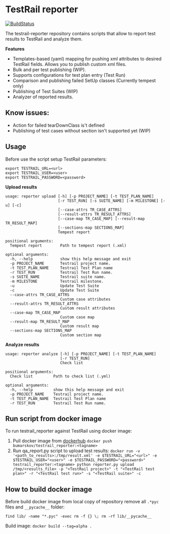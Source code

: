 # TestRail reporter
[![BuildStatus](https://travis-ci.com/ibumarskov/testrail-reporter.svg?branch=master)](https://travis-ci.com/ibumarskov/testrail-reporter)
<p>The testrail-reporter repository contains scripts that allow to report test results to TestRail and analyze them.</p>

**Features**
<ul>
<li>Templates-based (yaml) mapping for pushing xml attributes to desired TestRail fields. Allows you to publish custom xml files.</li>
<li>Bulk and per test publishing (WIP).</li>
<li>Supports configurations for test plan entry (Test Run)</li>
<li>Comparison and publishing failed SetUp classes (Currently tempest only)</li>
<li>Publishing of Test Suites (WIP)</li>
<li>Analyzer of reported results.</li>
</ul>

## Know issues:
<ul>
<li>Action for failed tearDownClass is't defined</li>
<li>Publishing of test cases without section isn't supported yet (WIP)</li>
</ul>

## Usage
Before use the script setup TestRail parameters: 

    export TESTRAIL_URL=<url>
    export TESTRAIL_USER=<user>
    export TESTRAIL_PASSWORD=<password>

**Upload results**

    usage: reporter upload [-h] [-p PROJECT_NAME] [-t TEST_PLAN_NAME]
                           [-r TEST_RUN] [-s SUITE_NAME] [-m MILESTONE] [-u] [-c]
                           [--case-attrs TR_CASE_ATTRS]
                           [--result-attrs TR_RESULT_ATTRS]
                           [--case-map TR_CASE_MAP] [--result-map TR_RESULT_MAP]
                           [--sections-map SECTIONS_MAP]
                           Tempest report
    
    positional arguments:
      Tempest report        Path to tempest report (.xml)
    
    optional arguments:
      -h, --help            show this help message and exit
      -p PROJECT_NAME       Testrail project name.
      -t TEST_PLAN_NAME     Testrail Test Plan name
      -r TEST_RUN           Testrail Test Run name.
      -s SUITE_NAME         Testrail suite name.
      -m MILESTONE          Testrail milestone.
      -u                    Update Test Suite
      -c                    Update Test Suite
      --case-attrs TR_CASE_ATTRS
                            Custom case attributes
      --result-attrs TR_RESULT_ATTRS
                            Custom result attributes
      --case-map TR_CASE_MAP
                            Custom case map
      --result-map TR_RESULT_MAP
                            Custom result map
      --sections-map SECTIONS_MAP
                            Custom section map

**Analyze results**

    usage: reporter analyze [-h] [-p PROJECT_NAME] [-t TEST_PLAN_NAME]
                            [-r TEST_RUN]
                            Check list
    
    positional arguments:
      Check list         Path to check list (.yml)
    
    optional arguments:
      -h, --help         show this help message and exit
      -p PROJECT_NAME    Testrail project name.
      -t TEST_PLAN_NAME  Testrail Test Plan name
      -r TEST_RUN        Testrail Test Run name.

## Run script from docker image
To run testrail_reporter against TestRail using docker image:
1. Pull docker image from [dockerhub](https://hub.docker.com/r/bumarskov/testrail_reporter)
`docker push bumarskov/testrail_reporter:<tagname>`
2. Run qa_report.py script to upload test results:
`docker run -v '<path_to_results>:/tmp/result.xml' -e $TESTRAIL_URL="<url>" -e $TESTRAIL_USER="<user>" -e $TESTRAIL_PASSWORD="<password>" testrail_reporter:<tagname> python reporter.py upload /tmp/<results_file> -p "<TestRail project>" -t "<TestRail test plan>" -r "<TestRail test run>" -s "<TestRail suite>" -c`

## How to build docker image
Before build docker image from local copy of repository remove all `.*pyc` files and `__pycache__` folder:

`find lib/ -name "*.pyc" -exec rm -f {} \;
rm -rf lib/__pycache__`

Build image:
`docker build --tag=alpha .`
